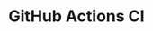 # GitHub Actions CI
















































































































































































































